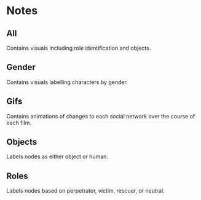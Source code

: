 # Notes

## All
Contains visuals including role identification and objects.

## Gender
Contains visuals labelling characters by gender.

## Gifs
Contains animations of changes to each social network over the course of each film.

## Objects
Labels nodes as either object or human.

## Roles
Labels nodes based on perpetrator, victim, rescuer, or neutral.